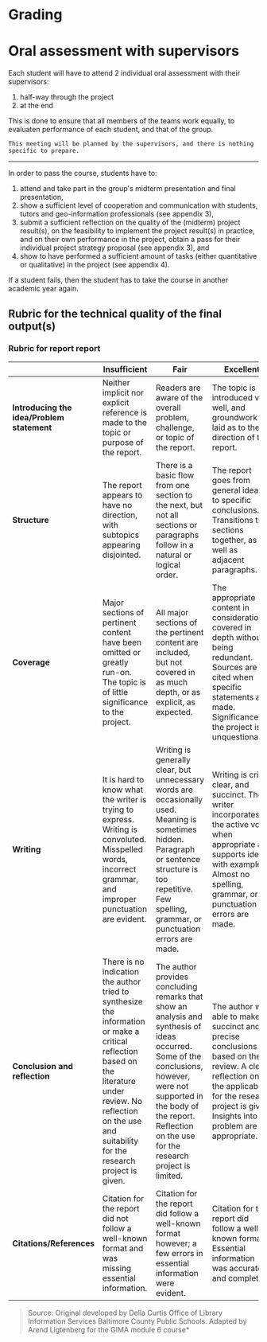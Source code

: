 

# Grading


# Oral assessment with supervisors

Each student will have to attend 2 individual oral assessment with their supervisors:

  1. half-way through the project
  2. at the end


This is done to ensure that all members of the teams work equally, to evaluaten performance of each student, and that of the group.

```admonish info
This meeting will be planned by the supervisors, and there is nothing specific to prepare.
```

- - -

In order to pass the course, students have to:

1. attend and take part in the group\'s midterm presentation and final presentation,
2. show a sufficient level of cooperation and communication with students, tutors and geo-information professionals (see appendix 3),
3. submit a sufficient reflection on the quality of the (midterm) project result(s), on the feasibility to implement the project result(s) in practice, and on their own performance in the project, obtain a pass for their individual project strategy proposal (see appendix 3), and
4. show to have performed a sufficient amount of tasks (either
    quantitative or qualitative) in the project (see appendix 4).

If a student fails, then the student has to take the course in another
academic year again.



## Rubric for the technical quality of the final output(s) 


### Rubric for report report

|  | Insufficient  | Fair  | Excellent |
|-|-|-|-|
| **Introducing the idea/Problem statement** | Neither implicit nor explicit reference is made to the topic or purpose of the report.                      | Readers are aware of the overall problem, challenge, or topic of the report.                           | The topic is introduced very well, and groundwork is laid as to the direction of the report.            |
| **Structure**                | The report appears to have no direction, with subtopics appearing disjointed.                               | There is a basic flow from one section to the next, but not all sections or paragraphs follow in a natural or logical order. | The report goes from general ideas to specific conclusions. Transitions tie sections together, as well as adjacent paragraphs. |
| **Coverage**                 | Major sections of pertinent content have been omitted or greatly run-on. The topic is of little significance to the project. | All major sections of the pertinent content are included, but not covered in as much depth, or as explicit, as expected. | The appropriate content in consideration is covered in depth without being redundant. Sources are cited when specific statements are made. Significance to the project is unquestionable. |
| **Writing**                  | It is hard to know what the writer is trying to express. Writing is convoluted. Misspelled words, incorrect grammar, and improper punctuation are evident. | Writing is generally clear, but unnecessary words are occasionally used. Meaning is sometimes hidden. Paragraph or sentence structure is too repetitive. Few spelling, grammar, or punctuation errors are made. | Writing is crisp, clear, and succinct. The writer incorporates the active voice when appropriate and supports ideas with examples. Almost no spelling, grammar, or punctuation errors are made. |
| **Conclusion and reflection**| There is no indication the author tried to synthesize the information or make a critical reflection based on the literature under review. No reflection on the use and suitability for the research project is given. | The author provides concluding remarks that show an analysis and synthesis of ideas occurred. Some of the conclusions, however, were not supported in the body of the report. Reflection on the use for the research project is limited. | The author was able to make succinct and precise conclusions based on the review. A clear reflection on the applicability for the research project is given. Insights into the problem are appropriate. |
| **Citations/References**     | Citation for the report did not follow a well-known format and was missing essential information.            | Citation for the report did follow a well-known format however; a few errors in essential information were evident. | Citation for the report did follow a well-known format. Essential information was accurate and complete. |


> Source: Original developed by Della Curtis Office of Library
> Information Services Baltimore County Public Schools. Adapted by Arend Ligtenberg for the GIMA module 6 course*

